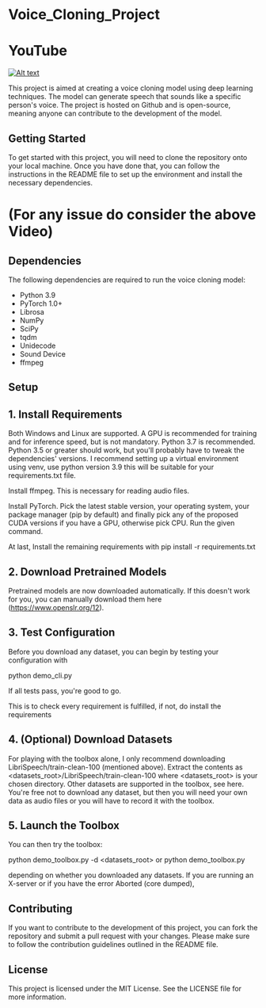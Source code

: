 # Voice_Cloning_Project


# YouTube
[![Alt text](https://img.youtube.com/vi/76HaHmmD9kY/0.jpg)](https://www.youtube.com/watch?v=76HaHmmD9kY)




This project is aimed at creating a voice cloning model using deep learning techniques. The model can generate speech that sounds like a specific person's voice. The project is hosted on Github and is open-source, meaning anyone can contribute to the development of the model.

## Getting Started

To get started with this project, you will need to clone the repository onto your local machine. Once you have done that, you can follow the instructions in the README file to set up the environment and install the necessary dependencies.
# (For any issue do consider the above Video)

## Dependencies

The following dependencies are required to run the voice cloning model:

- Python 3.9
- PyTorch 1.0+
- Librosa
- NumPy
- SciPy
- tqdm
- Unidecode
- Sound Device
- ffmpeg

## Setup
## 1. Install Requirements
Both Windows and Linux are supported. A GPU is recommended for training and for inference speed, but is not mandatory.
Python 3.7 is recommended. Python 3.5 or greater should work, but you'll probably have to tweak the dependencies' versions. I recommend setting up a virtual environment using venv, use python version 3.9 this will be suitable for your requirements.txt file.

Install ffmpeg. This is necessary for reading audio files.

Install PyTorch. Pick the latest stable version, your operating system, your package manager (pip by default) and finally pick any of the proposed CUDA versions if you have a GPU, otherwise pick CPU. Run the given command.

At last, Install the remaining requirements with pip install -r requirements.txt

## 2.  Download Pretrained Models
Pretrained models are now downloaded automatically. If this doesn't work for you, you can manually download them here (https://www.openslr.org/12).

## 3. Test Configuration
Before you download any dataset, you can begin by testing your configuration with

python demo_cli.py

If all tests pass, you're good to go.

This is to check every requirement is fulfilled, if not, do install the requirements

## 4. (Optional) Download Datasets
For playing with the toolbox alone, I only recommend downloading LibriSpeech/train-clean-100 (mentioned above). Extract the contents as <datasets_root>/LibriSpeech/train-clean-100 where <datasets_root> is your chosen directory. Other datasets are supported in the toolbox, see here. You're free not to download any dataset, but then you will need your own data as audio files or you will have to record it with the toolbox.

## 5. Launch the Toolbox
You can then try the toolbox:

python demo_toolbox.py -d <datasets_root>
or
python demo_toolbox.py

depending on whether you downloaded any datasets. If you are running an X-server or if you have the error Aborted (core dumped),



## Contributing

If you want to contribute to the development of this project, you can fork the repository and submit a pull request with your changes. Please make sure to follow the contribution guidelines outlined in the README file.

## License

This project is licensed under the MIT License. See the LICENSE file for more information.
